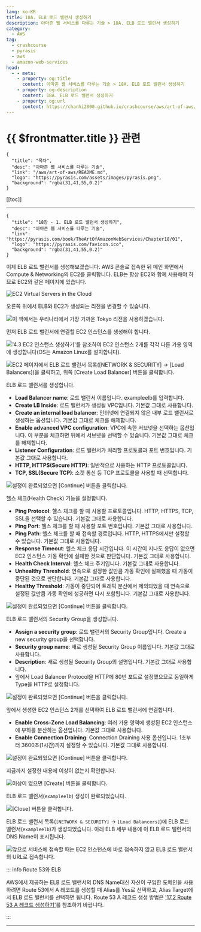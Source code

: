 ```yaml
---
lang: ko-KR
title: 18A. ELB 로드 밸런서 생성하기
description: 아마존 웹 서비스를 다루는 기술 > 18A. ELB 로드 밸런서 생성하기
category:
  - AWS
tag: 
  - crashcourse
  - pyrasis
  - aws 
  - amazon-web-services
head:
  - - meta:
    - property: og:title
      content: 아마존 웹 서비스를 다루는 기술 > 18A. ELB 로드 밸런서 생성하기
    - property: og:description
      content: 18A. ELB 로드 밸런서 생성하기
    - property: og:url
      content: https://chanhi2000.github.io/crashcourse/aws/art-of-aws/18A.html
---
```


# {{ $frontmatter.title }} 관련

```component VPCard
{
  "title": "목차",
  "desc": "아마존 웹 서비스를 다루는 기술",
  "link": "/aws/art-of-aws/README.md",
  "logo": "https://pyrasis.com/assets/images/pyrasis.png",
  "background": "rgba(31,41,55,0.2)"
}
```

[[toc]]

---

```component VPCard
{
  "title": "18장 - 1. ELB 로드 밸런서 생성하기",
  "desc": "아마존 웹 서비스를 다루는 기술",
  "link": "https://pyrasis.com/book/TheArtOfAmazonWebServices/Chapter18/01",
  "logo": "https://pyrasis.com/favicon.ico",
  "background": "rgba(31,41,55,0.2)"
}
```

이제 ELB 로드 밸런서를 생성해보겠습니다. AWS 콘솔로 접속한 뒤 메인 화면에서 Compute & Networking의 EC2를 클릭합니다. ELB는 항상 EC2와 함께 사용해야 하므로 EC2와 같은 페이지에 있습니다.

![EC2 Virtual Servers in the Cloud](https://pyrasis.com/assets/images/TheArtOfAmazonWebServicesChapter18/3_.png)

오른쪽 위에서 ELB와 EC2가 생성되는 리전을 변경할 수 있습니다.

![이 책에서는 우리나라에서 가장 가까운 Tokyo 리전을 사용하겠습니다.](https://pyrasis.com/assets/images/TheArtOfAmazonWebServicesChapter18/4_.png)

먼저 ELB 로드 밸런서에 연결할 EC2 인스턴스를 생성해야 합니다.

![['4.3 EC2 인스턴스 생성하기'](04C.md)를 참조하여 EC2 인스턴스 2개를 각각 다른 가용 영역에 생성합니다(OS는 Amazon Linux를 설치합니다).](https://pyrasis.com/assets/images/TheArtOfAmazonWebServicesChapter18/5_.png)

![EC2 페이지에서 ELB 로드 밸런서 목록(<FontIcon icon="iconfont icon-select"/>`[NETWORK & SECURITY]` → `[Load Balancers]`)을 클릭하고, 위쪽 <FontIcon icon="iconfont icon-select"/>`[Create Load Balancer]` 버튼을 클릭합니다.](https://pyrasis.com/assets/images/TheArtOfAmazonWebServicesChapter18/6_.png)

ELB 로드 밸런서를 생성합니다.

- **Load Balancer name**: 로드 밸런서 이름입니다. exampleelb를 입력합니다.
- **Create LB Inside**: 로드 밸런서가 생성될 VPC입니다. 기본값 그대로 사용합니다.
- **Create an internal load balancer**: 인터넷에 연결되지 않은 내부 로드 밸런서로 생성하는 옵션입니다. 기본값 그대로 체크를 해제합니다.
- **Enable advanced VPC configuration**: VPC에 속한 서브넷을 선택하는 옵션입니다. 이 부분을 체크하면 뒤에서 서브넷을 선택할 수 있습니다. 기본값 그대로 체크를 해제합니다.
- **Listener Configuration**: 로드 밸런서가 처리할 프로토콜과 포트 번호입니다. 기본값 그대로 사용합니다.
- **HTTP, HTTPS(Secure HTTP)**: 일반적으로 사용하는 HTTP 프로토콜입니다.
- **TCP, SSL(Secure TCP)**: 소켓 통신 등 TCP 프로토콜을 사용할 때 선택합니다.

![설정이 완료되었으면 <FontIcon icon="iconfont icon-select"/>`[Continue]` 버튼을 클릭합니다.](https://pyrasis.com/assets/images/TheArtOfAmazonWebServicesChapter18/7_.png)

헬스 체크(Health Check) 기능을 설정합니다.

- **Ping Protocol**: 헬스 체크를 할 때 사용할 프로토콜입니다. HTTP, HTTPS, TCP, SSL을 선택할 수 있습니다. 기본값 그대로 사용합니다.
- **Ping Port**: 헬스 체크를 할 때 사용할 포트 번호입니다. 기본값 그대로 사용합니다.
- **Ping Path**: 헬스 체크를 할 때 접속할 경로입니다. HTTP, HTTPS에서만 설정할 수 있습니다. 기본값 그대로 사용합니다.
- **Response Timeout**: 헬스 체크 응답 시간입니다. 이 시간이 지나도 응답이 없으면 EC2 인스턴스 가동 확인에 실패한 것으로 판단합니다. 기본값 그대로 사용합니다.
- **Health Check Interval**: 헬스 체크 주기입니다. 기본값 그대로 사용합니다.
- **Unhealthy Threshold**: 연속으로 설정한 값만큼 가동 확인에 실패했을 때 가동이 중단된 것으로 판단합니다. 기본값 그대로 사용합니다.
- **Healthy Threshold**: 가동이 중단되어 트래픽 분산에서 제외되었을 때 연속으로 설정된 값만큼 가동 확인에 성공하면 다시 포함됩니다. 기본값 그대로 사용합니다.

![설정이 완료되었으면 <FontIcon icon="iconfont icon-select"/>`[Continue]` 버튼을 클릭합니다.](https://pyrasis.com/assets/images/TheArtOfAmazonWebServicesChapter18/8_.png)

ELB 로드 밸런서의 Security Group을 생성합니다.

- **Assign a security group**: 로드 밸런서의 Security Group입니다. Create a new security group을 선택합니다.
- **Security group name**: 새로 생성될 Security Group 이름입니다. 기본값 그대로 사용합니다.
- **Description**: 새로 생성될 Security Group의 설명입니다. 기본값 그대로 사용합니다.
- 앞에서 Load Balancer Protocol을 HTTP에 80번 포트로 설정했으므로 동일하게 Type을 HTTP로 설정합니다.

![설정이 완료되었으면 <FontIcon icon="iconfont icon-select"/>`[Continue]` 버튼을 클릭합니다.](https://pyrasis.com/assets/images/TheArtOfAmazonWebServicesChapter18/9_.png)

앞에서 생성한 EC2 인스턴스 2개를 선택하여 ELB 로드 밸런서에 연결합니다.

- **Enable Cross-Zone Load Balancing**: 여러 가용 영역에 생성된 EC2 인스턴스에 부하를 분산하는 옵션입니다. 기본값 그대로 사용합니다.
- **Enable Connection Draining**: Connection Draining 사용 옵션입니다. 1초부터 3600초(1시간)까지 설정할 수 있습니다. 기본값 그대로 사용합니다.

![설정이 완료되었으면 <FontIcon icon="iconfont icon-select"/>`[Continue]` 버튼을 클릭합니다.](https://pyrasis.com/assets/images/TheArtOfAmazonWebServicesChapter18/10_.png)

지금까지 설정한 내용에 이상이 없는지 확인합니다.

![이상이 없으면 <FontIcon icon="iconfont icon-select"/>`[Create]` 버튼을 클릭합니다.](https://pyrasis.com/assets/images/TheArtOfAmazonWebServicesChapter18/11_.png)

ELB 로드 밸런서(`exampleelb`) 생성이 완료되었습니다.

![<FontIcon icon="iconfont icon-select"/>`[Close]` 버튼을 클릭합니다.](https://pyrasis.com/assets/images/TheArtOfAmazonWebServicesChapter18/12_.png)

ELB 로드 밸런서 목록(<FontIcon icon="iconfont icon-select"/>`[NETWORK & SECURITY]` → `[Load Balancers]`)에 ELB 로드 밸런서(`exampleelb`)가 생성되었습니다. 아래 ELB 세부 내용에 이 ELB 로드 밸런서의 DNS Name이 표시됩니다.

![앞으로 서비스에 접속할 때는 EC2 인스턴스에 바로 접속하지 않고 ELB 로드 밸런서의 URL로 접속합니다.](https://pyrasis.com/assets/images/TheArtOfAmazonWebServicesChapter18/13_.png)

::: info Route 53와 ELB

AWS에서 제공하는 ELB 로드 밸런서의 DNS Name대신 자신이 구입한 도메인을 사용하려면 Route 53에서 A 레코드를 생성할 때 Alias를 Yes로 선택하고, Alias Target에서 ELB 로드 밸런서를 선택하면 됩니다.
Route 53 A 레코드 생성 방법은 ['17.2 Route 53 A 레코드 생성하기'](17B.md)를 참조하기 바랍니다.

:::

---

